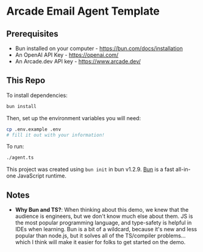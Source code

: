 # Arcade Email Agent Template

## Prerequisites

- Bun installed on your computer - https://bun.com/docs/installation
- An OpenAI API Key - https://openai.com/
- An Arcade.dev API key - https://www.arcade.dev/

## This Repo

To install dependencies:

```bash
bun install
```

Then, set up the environment variables you will need:

```bash
cp .env.example .env
# fill it out with your information!
```

To run:

```bash
./agent.ts
```

This project was created using `bun init` in bun v1.2.9. [Bun](https://bun.sh) is a fast all-in-one JavaScript runtime.

## Notes

- **Why Bun and TS?**: When thinking about this demo, we knew that the audience is engineers, but we don't know much else about them. JS is the most popular programming language, and type-safety is helpful in IDEs when learning. Bun is a bit of a wildcard, because it's new and less popular than node.js, but it solves all of the TS/compiler problems... which I think will make it easier for folks to get started on the demo.
